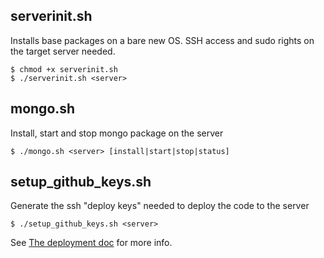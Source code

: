 ## serverinit.sh
Installs base packages on a bare new OS.
SSH access and sudo rights on the target server needed.

```
$ chmod +x serverinit.sh
$ ./serverinit.sh <server>
```

## mongo.sh
Install, start and stop mongo package on the server

```
$ ./mongo.sh <server> [install|start|stop|status]
```

## setup_github_keys.sh
Generate the ssh "deploy keys" needed to deploy the code to the server
```
$ ./setup_github_keys.sh <server> 
```

See [The deployment doc](../../docs/deployment.md) for more info.